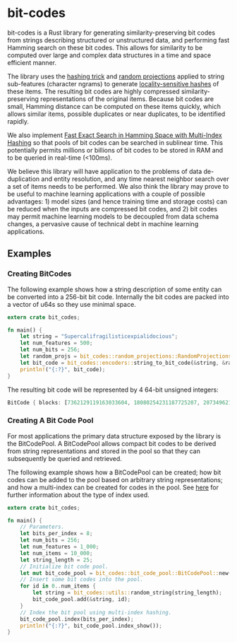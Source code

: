 # bit-codes

bit-codes is a Rust library for generating similarity-preserving bit codes from strings describing structured or unstructured data, and performing fast Hamming search on these bit codes. This allows for similarity to be computed over large and complex data structures in a time and space efficient manner.

The library uses the [hashing trick](https://en.wikipedia.org/wiki/Feature_hashing) and [random projections](https://en.wikipedia.org/wiki/Random_projection) applied to string sub-features (character ngrams) to generate [locality-sensitive hashes](https://en.wikipedia.org/wiki/Locality-sensitive_hashing) of these items. The resulting bit codes are highly compressed similarity-preserving representations of the original items. Because bit codes are small, Hamming distance can be computed on these items quickly, which allows similar items, possible duplicates or near duplicates, to be identified rapidly.

We also implement [Fast Exact Search in Hamming Space with Multi-Index Hashing](http://arxiv.org/pdf/1307.2982.pdf) so that pools of bit codes can be searched in sublinear time. This potentially permits millions or billions of bit codes to be stored in RAM and to be queried in real-time (<100ms).

We believe this library will have application to the problems of data de-duplication and entity resolution, and any time nearest neighbor search over a set of items needs to be performed. We also think the library may prove to be useful to machine learning applications with a couple of possible advantages: 1) model sizes (and hence training time and storage costs) can be reduced when the inputs are compressed bit codes, and 2) bit codes may permit machine learning models to be decoupled from data schema changes, a pervasive cause of technical debt in machine learning applications.

## Examples

### Creating BitCodes

The following example shows how a string description of some entity can be converted into a 256-bit bit code. Internally the bit codes are packed into a vector of u64s so they use minimal space.

```rust
extern crate bit_codes;

fn main() {
    let string = "Supercalifragilisticexpialidocious";
    let num_features = 500;
    let num_bits = 256;
    let random_projs = bit_codes::random_projections::RandomProjections::new(num_features, num_bits);
    let bit_code = bit_codes::encoders::string_to_bit_code(&string, &random_projs);
    println!("{:?}", bit_code);
}
```

The resulting bit code will be represented by 4 64-bit unsigned integers:

```rust
BitCode { blocks: [7362129119163033604, 18080254231187725207, 2073496217670817622, 15739700542835670175] }
```

### Creating A Bit Code Pool

For most applications the primary data structure exposed by the library is the BitCodePool. A BitCodePool allows compact bit codes to be derived from string representations and stored in the pool so that they can subsequently be queried and retrieved.

The following example shows how a BitCodePool can be created; how bit codes can be added to the pool based on arbitrary string representations; and how a multi-index can be created for codes in the pool. See [here](http://arxiv.org/pdf/1307.2982.pdf) for further information about the type of index used.

```rust
extern crate bit_codes;

fn main() {
    // Parameters.
    let bits_per_index = 8;
    let num_bits = 256;
    let num_features = 1_000;
    let num_items = 10_000;
    let string_length = 25;
    // Initialize bit code pool.
    let mut bit_code_pool = bit_codes::bit_code_pool::BitCodePool::new(num_features, num_bits);
    // Insert some bit codes into the pool.
    for id in 0..num_items {
        let string = bit_codes::utils::random_string(string_length);
        bit_code_pool.add(&string, id);
    }
    // Index the bit pool using multi-index hashing.
    bit_code_pool.index(bits_per_index);
    println!("{:?}", bit_code_pool.index_show());
}
```
